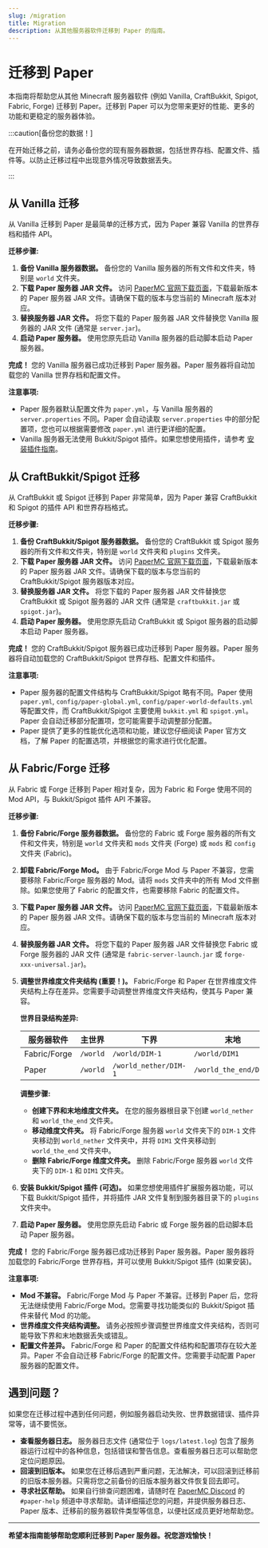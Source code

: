 ```yaml
---
slug: /migration
title: Migration
description: 从其他服务器软件迁移到 Paper 的指南。
---
```


# 迁移到 Paper

本指南将帮助您从其他 Minecraft 服务器软件 (例如 Vanilla, CraftBukkit, Spigot, Fabric, Forge) 迁移到 Paper。迁移到 Paper 可以为您带来更好的性能、更多的功能和更稳定的服务器体验。

:::caution[备份您的数据！]

在开始迁移之前，请务必备份您的现有服务器数据，包括世界存档、配置文件、插件等。以防止迁移过程中出现意外情况导致数据丢失。

:::

## 从 Vanilla 迁移

从 Vanilla 迁移到 Paper 是最简单的迁移方式，因为 Paper 兼容 Vanilla 的世界存档和插件 API。

**迁移步骤:**

1.  **备份 Vanilla 服务器数据。**  备份您的 Vanilla 服务器的所有文件和文件夹，特别是 `world` 文件夹。
2.  **下载 Paper 服务器 JAR 文件。**  访问 [PaperMC 官网下载页面](https://papermc.io/downloads)，下载最新版本的 Paper 服务器 JAR 文件。请确保下载的版本与您当前的 Minecraft 版本对应。
3.  **替换服务器 JAR 文件。**  将您下载的 Paper 服务器 JAR 文件替换您 Vanilla 服务器的 JAR 文件 (通常是 `server.jar`)。
4.  **启动 Paper 服务器。**  使用您原先启动 Vanilla 服务器的启动脚本启动 Paper 服务器。

**完成！** 您的 Vanilla 服务器已成功迁移到 Paper 服务器。Paper 服务器将自动加载您的 Vanilla 世界存档和配置文件。

**注意事项:**

*   Paper 服务器默认配置文件为 `paper.yml`，与 Vanilla 服务器的 `server.properties` 不同。Paper 会自动读取 `server.properties` 中的部分配置项，您也可以根据需要修改 `paper.yml` 进行更详细的配置。
*   Vanilla 服务器无法使用 Bukkit/Spigot 插件。如果您想使用插件，请参考 [安装插件指南](/paper/admin/next-steps#安装插件)。

## 从 CraftBukkit/Spigot 迁移

从 CraftBukkit 或 Spigot 迁移到 Paper 非常简单，因为 Paper 兼容 CraftBukkit 和 Spigot 的插件 API 和世界存档格式。

**迁移步骤:**

1.  **备份 CraftBukkit/Spigot 服务器数据。**  备份您的 CraftBukkit 或 Spigot 服务器的所有文件和文件夹，特别是 `world` 文件夹和 `plugins` 文件夹。
2.  **下载 Paper 服务器 JAR 文件。**  访问 [PaperMC 官网下载页面](https://papermc.io/downloads)，下载最新版本的 Paper 服务器 JAR 文件。请确保下载的版本与您当前的 CraftBukkit/Spigot 服务器版本对应。
3.  **替换服务器 JAR 文件。**  将您下载的 Paper 服务器 JAR 文件替换您 CraftBukkit 或 Spigot 服务器的 JAR 文件 (通常是 `craftbukkit.jar` 或 `spigot.jar`)。
4.  **启动 Paper 服务器。**  使用您原先启动 CraftBukkit 或 Spigot 服务器的启动脚本启动 Paper 服务器。

**完成！** 您的 CraftBukkit/Spigot 服务器已成功迁移到 Paper 服务器。Paper 服务器将自动加载您的 CraftBukkit/Spigot 世界存档、配置文件和插件。

**注意事项:**

*   Paper 服务器的配置文件结构与 CraftBukkit/Spigot 略有不同。Paper 使用 `paper.yml`, `config/paper-global.yml`, `config/paper-world-defaults.yml` 等配置文件，而 CraftBukkit/Spigot 主要使用 `bukkit.yml` 和 `spigot.yml`。Paper 会自动迁移部分配置项，您可能需要手动调整部分配置。
*   Paper 提供了更多的性能优化选项和功能，建议您仔细阅读 Paper 官方文档，了解 Paper 的配置选项，并根据您的需求进行优化配置。

## 从 Fabric/Forge 迁移

从 Fabric 或 Forge 迁移到 Paper 相对复杂，因为 Fabric 和 Forge 使用不同的 Mod API，与 Bukkit/Spigot 插件 API 不兼容。

**迁移步骤:**

1.  **备份 Fabric/Forge 服务器数据。**  备份您的 Fabric 或 Forge 服务器的所有文件和文件夹，特别是 `world` 文件夹和 `mods` 文件夹 (Forge) 或 `mods` 和 `config` 文件夹 (Fabric)。
2.  **卸载 Fabric/Forge Mod。**  由于 Fabric/Forge Mod 与 Paper 不兼容，您需要移除 Fabric/Forge 服务器的 Mod。请将 `mods` 文件夹中的所有 Mod 文件删除。如果您使用了 Fabric 的配置文件，也需要移除 Fabric 的配置文件。
3.  **下载 Paper 服务器 JAR 文件。**  访问 [PaperMC 官网下载页面](https://papermc.io/downloads)，下载最新版本的 Paper 服务器 JAR 文件。请确保下载的版本与您当前的 Minecraft 版本对应。
4.  **替换服务器 JAR 文件。**  将您下载的 Paper 服务器 JAR 文件替换您 Fabric 或 Forge 服务器的 JAR 文件 (通常是 `fabric-server-launch.jar` 或 `forge-xxx-universal.jar`)。
5.  **调整世界维度文件夹结构 (重要！)。**  Fabric/Forge 和 Paper 在世界维度文件夹结构上存在差异。您需要手动调整世界维度文件夹结构，使其与 Paper 兼容。

    **世界目录结构差异:**

    | 服务器软件   | 主世界    | 下界                  | 末地                  |
    | ---------- | --------- | --------------------- | --------------------- |
    | Fabric/Forge | `/world`  | `/world/DIM-1`        | `/world/DIM1`         |
    | Paper      | `/world`  | `/world_nether/DIM-1` | `/world_the_end/DIM1` |

    **调整步骤:**

    *   **创建下界和末地维度文件夹。**  在您的服务器根目录下创建 `world_nether` 和 `world_the_end` 文件夹。
    *   **移动维度文件夹。**  将 Fabric/Forge 服务器 `world` 文件夹下的 `DIM-1` 文件夹移动到 `world_nether` 文件夹中，并将 `DIM1` 文件夹移动到 `world_the_end` 文件夹中。
    *   **删除 Fabric/Forge 维度文件夹。**  删除 Fabric/Forge 服务器 `world` 文件夹下的 `DIM-1` 和 `DIM1` 文件夹。

6.  **安装 Bukkit/Spigot 插件 (可选)。**  如果您想使用插件扩展服务器功能，可以下载 Bukkit/Spigot 插件，并将插件 JAR 文件复制到服务器目录下的 `plugins` 文件夹中。
7.  **启动 Paper 服务器。**  使用您原先启动 Fabric 或 Forge 服务器的启动脚本启动 Paper 服务器。

**完成！** 您的 Fabric/Forge 服务器已成功迁移到 Paper 服务器。Paper 服务器将加载您的 Fabric/Forge 世界存档，并可以使用 Bukkit/Spigot 插件 (如果安装)。

**注意事项:**

*   **Mod 不兼容。**  Fabric/Forge Mod 与 Paper 不兼容。迁移到 Paper 后，您将无法继续使用 Fabric/Forge Mod。您需要寻找功能类似的 Bukkit/Spigot 插件来替代 Mod 的功能。
*   **世界维度文件夹结构调整。**  请务必按照步骤调整世界维度文件夹结构，否则可能导致下界和末地数据丢失或错乱。
*   **配置文件差异。**  Fabric/Forge 和 Paper 的配置文件结构和配置项存在较大差异。Paper 不会自动迁移 Fabric/Forge 的配置文件。您需要手动配置 Paper 服务器的配置文件。

## 遇到问题？

如果您在迁移过程中遇到任何问题，例如服务器启动失败、世界数据错误、插件异常等，请不要慌张。

*   **查看服务器日志。**  服务器日志文件 (通常位于 `logs/latest.log`) 包含了服务器运行过程中的各种信息，包括错误和警告信息。查看服务器日志可以帮助您定位问题原因。
*   **回滚到旧版本。**  如果您在迁移后遇到严重问题，无法解决，可以回滚到迁移前的旧版本服务器。只需将您之前备份的旧版本服务器文件恢复回去即可。
*   **寻求社区帮助。**  如果自行排查问题困难，请随时在 [PaperMC Discord](https://discord.gg/papermc) 的 `#paper-help` 频道中寻求帮助。请详细描述您的问题，并提供服务器日志、Paper 版本、迁移前的服务器软件类型等信息，以便社区成员更好地帮助您。

---

**希望本指南能够帮助您顺利迁移到 Paper 服务器。祝您游戏愉快！**
